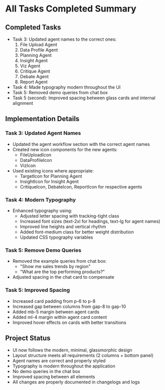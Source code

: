 # All Tasks Completed Summary

## Completed Tasks
- Task 3: Updated agent names to the correct ones:
  1. File Upload Agent
  2. Data Profile Agent   
  3. Planning Agent
  4. Insight Agent
  5. Viz Agent
  6. Critique Agent
  7. Debate Agent
  8. Report Agent
- Task 4: Made typography modern throughout the UI
- Task 5: Removed demo queries from chat box
- Task 5 (second): Improved spacing between glass cards and internal alignment

## Implementation Details

### Task 3: Updated Agent Names
- Updated the agent workflow section with the correct agent names
- Created new icon components for the new agents:
  - FileUploadIcon
  - DataProfileIcon
  - VizIcon
- Used existing icons where appropriate:
  - TargetIcon for Planning Agent
  - InsightIcon for Insight Agent
  - CritiqueIcon, DebateIcon, ReportIcon for respective agents

### Task 4: Modern Typography
- Enhanced typography using:
  - Adjusted letter spacing with tracking-tight class
  - Increased font sizes (text-2xl for headings, text-lg for agent names)
  - Improved line heights and vertical rhythm
  - Added font-medium class for better weight distribution
  - Updated CSS typography variables

### Task 5: Remove Demo Queries
- Removed the example queries from chat box:
  - "Show me sales trends by region"
  - "What are the top performing products?"
- Adjusted spacing in the chat card to compensate

### Task 5: Improved Spacing
- Increased card padding from p-6 to p-8
- Increased gap between columns from gap-8 to gap-10
- Added mb-5 margin between agent cards
- Added ml-4 margin within agent card content
- Improved hover effects on cards with better transitions

## Project Status
- UI now follows the modern, minimal, glassmorphic design
- Layout structure meets all requirements (2 columns + bottom panel)
- Agent names are correct and properly styled
- Typography is modern throughout the application
- No demo queries in the chat box
- Improved spacing between all elements
- All changes are properly documented in changelogs and logs
